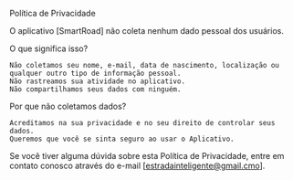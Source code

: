 Política de Privacidade

O aplicativo [SmartRoad] não coleta nenhum dado pessoal dos usuários.

O que significa isso?

    Não coletamos seu nome, e-mail, data de nascimento, localização ou qualquer outro tipo de informação pessoal.
    Não rastreamos sua atividade no aplicativo.
    Não compartilhamos seus dados com ninguém.

Por que não coletamos dados?

    Acreditamos na sua privacidade e no seu direito de controlar seus dados.
    Queremos que você se sinta seguro ao usar o Aplicativo.

Se você tiver alguma dúvida sobre esta Política de Privacidade, entre em contato conosco através do e-mail [estradainteligente@gmail.cmo].
